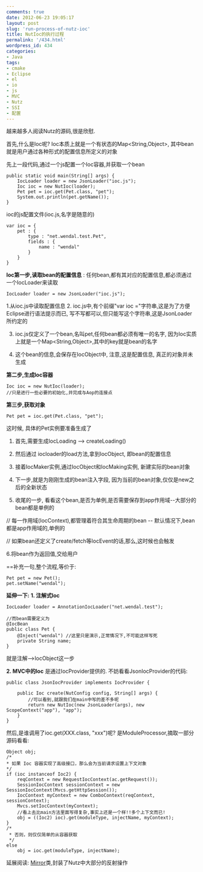```yaml
---
comments: true
date: 2012-06-23 19:05:17
layout: post
slug: 'run-process-of-nutz-ioc'
title: NutIoc的执行过程
permalink: '/434.html'
wordpress_id: 434
categories:
- Java
tags:
- cmake
- Eclipse
- el
- io
- js
- MVC
- Nutz
- SSI
- 配置
---
```


越来越多人阅读Nutz的源码,很是欣慰.



首先,什么是Ioc呢? Ioc本质上就是一个有状态的Map<String,Object>, 其中bean就是用户通过各种形式的配置信息所定义的对象



先上一段代码,通过一个js配置一个Ioc容器,并获取一个bean



    
    
    public static void main(String[] args) {
        IocLoader loader = new JsonLoader("ioc.js");
        Ioc ioc = new NutIoc(loader);
        Pet pet = ioc.get(Pet.class, "pet");
        System.out.println(pet.getName());
    }
    


ioc的js配置文件(ioc.js,名字是随意的)

    
    
    var ioc = {
        pet : {
            type : "net.wendal.test.Pet",
            fields : {
                name : "wendal"
            }
        }
    }
    











**Ioc第一步,读取bean的配置信息** : 任何bean,都有其对应的配置信息,都必须通过一个IocLoader来读取

    
    
    IocLoader loader = new JsonLoader("ioc.js");
    


1.从ioc.js中读取配置信息
2. ioc.js中,有个前缀"var ioc ="字符串,这是为了方便Eclipse进行语法提示而已, 写不写都可以,但只能写这个字符串,这是JsonLoader所约定的


3. ioc.js仅定义了一个bean,名叫pet,任何bean都必须有唯一的名字, 因为Ioc实质上就是一个Map<String,Object>,其中的key就是bean的名字


4. 这个bean的信息,会保存在IocObject中, 注意,这是配置信息, 真正的对象并未生成








**第二步,生成Ioc容器**

    
    
    Ioc ioc = new NutIoc(loader);
    //只是进行一些必要的初始化,并完成与Aop的连接点
    



**第三步,获取对象**

    
    
    Pet pet = ioc.get(Pet.class, "pet");
    


这时候, 具体的Pet实例要准备生成了


1. 首先,需要生成IocLoading --> createLoading()


2. 然后通过 iocloader的load方法,拿到IocObject, 即bean的配置信息


3. 接着IocMaker实例,通过IocObject和IocMaking实例, 新建实际的bean对象


4. 下一步,就是为刚刚生成的bean注入字段, 因为当前的bean对象,仅仅是new之后的全新状态


5. 收尾的一步, 看看这个bean,是否为单例,是否需要保存到app作用域--大部分的bean都是单例的


// 每一作用域(IocContext),都管理着符合其生命周期的bean -- 默认情况下,bean都是app作用域的,单例的


// 如果bean还定义了create/fetch等IocEvent的话,那么,这时候也会触发



6.将bean作为返回值,交给用户



==补充一句,整个流程,等价于:



    
    
    Pet pet = new Pet();
    pet.setName("wendal");
    








**延伸一下:**
**1. 注解式Ioc**



    
    
    IocLoader loader = AnnotationIocLoader("net.wendal.test");
    
    //而bean需要定义为
    @IocBean
    public class Pet {
        @Inject("wendal") //这里只是演示,正常情况下,不可能这样写死
        private String name;
    }
    


就是注解-->IocObject这一步



**2. MVC中的Ioc**
是通过IocProvider提供的. 不妨看看JsonIocProvider的代码:

    
    
    public class JsonIocProvider implements IocProvider {
    
        public Ioc create(NutConfig config, String[] args) {
            //可以看到,就跟我们在main中写的差不多呢
            return new NutIoc(new JsonLoader(args), new ScopeContext("app"), "app");
        }
    }
    





然后,是谁调用了ioc.get(XXX.class, "xxx")呢? 是ModuleProcessor,摘取一部分源码看看:

    
    
    Object obj;
    /*
    * 如果 Ioc 容器实现了高级接口，那么会为当前请求设置上下文对象
    */
    if (ioc instanceof Ioc2) {
        reqContext = new RequestIocContext(ac.getRequest());
        SessionIocContext sessionContext = new SessionIocContext(Mvcs.getHttpSession());
        IocContext myContext = new ComboContext(reqContext, sessionContext);
        Mvcs.setIocContext(myContext);
        //看上去比main方法里面写得复杂,事实上还是一个样!!多个上下文而已!
        obj = ((Ioc2) ioc).get(moduleType, injectName, myContext);
    }
    /*
     * 否则，则仅仅简单的从容器获取
     */
    else
        obj = ioc.get(moduleType, injectName); 
    




延展阅读: [Mirror](http://code.google.com/p/nutz/wiki/lang_mirror)类,封装了Nutz中大部分的反射操作
